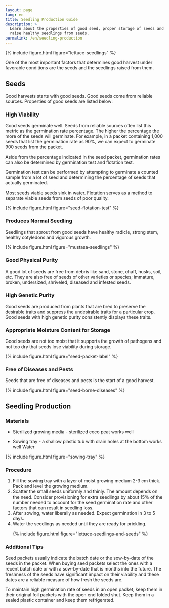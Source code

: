 ```yaml
---
layout: page
lang: en
title: Seedling Production Guide
description: >
  Learn about the properties of good seed, proper storage of seeds and how to
  raise healthy seedlings from seeds.
permalink: /en/seedling-production
---
```



{% include figure.html figure="lettuce-seedlings" %}

One of the most important factors that determines good harvest under favorable
conditions are the seeds and the seedlings raised from them.

## Seeds

Good harvests starts with good seeds. Good seeds come from reliable sources.
Properties of good seeds are listed below:

### High Viability

Good seeds germinate well. Seeds from reliable sources often list this metric
as the germination rate percentage. The higher the percentage the more of the
seeds will germinate. For example, in a packet containing 1,000 seeds that list
the germination rate as 90%, we can expect to germinate 900 seeds from the packet.

Aside from the percentage indicated in the seed packet, germination rates can 
also be determined by germination test and flotation test.

Germination test can be performed by attempting to germinate a counted sample
from a lot of seed and determining the percentage of seeds that actually germinated.

Most seeds viable seeds sink in water. Flotation serves as a method to separate
viable seeds from seeds of poor quality.

{% include figure.html figure="seed-flotation-test" %}

### Produces Normal Seedling

Seedlings that sprout from good seeds have healthy radicle, strong stem, healthy cotyledons and vigorous growth.

{% include figure.html figure="mustasa-seedlings" %}

### Good Physical Purity

A good lot of seeds are free from debris like sand, stone, chaff, husks, soil,
etc. They are also free of seeds of other varieties or species; immature, broken,
undersized, shriveled, diseased and infested seeds.

### High Genetic Purity

Good seeds are produced from plants that are bred to preserve the desirable
traits and suppress the undesirable traits for a particular crop. Good seeds
with high genetic purity consistently displays these traits.

### Appropriate Moisture Content for Storage

Good seeds are not too moist that it supports the growth of pathogens and not
too dry that seeds lose viability during storage.

{% include figure.html figure="seed-packet-label" %}

### Free of Diseases and Pests

Seeds that are free of diseases and pests is the start of a good harvest.

{% include figure.html figure="seed-borne-diseases" %}

## Seedling Production

### Materials

* Sterilized growing media - sterilized coco peat works well

* Sowing tray - a shallow plastic tub with drain holes at the bottom works well
Water

{% include figure.html figure="sowing-tray" %}

### Procedure

<ol>
<li>Fill the sowing tray with a layer of moist growing medium 2-3 cm thick.
Pack and level the growing medium.</li>

<li>Scatter the small seeds uniformly and thinly. The amount depends on the need.
  Consider provisioning for extra seedlings by about 15% of the number needed
  to account for the seed germination rate and other factors that can result
  in seedling loss.</li>

<li>After sowing, water liberally as needed. Expect germination in 3 to 5 days.</li>

<li>Water the seedlings as needed until they are ready for prickling.

{% include figure.html figure="lettuce-seedlings-and-seeds" %}</li>
</ol>

### Additional Tips

Seed packets usually indicate the batch date or the sow-by-date of the seeds in
the packet. When buying seed packets select the ones with a recent batch date or
with a sow-by-date that is months into the future. The freshness of the seeds
have significant impact on their viability and these dates are a reliable measure
of how fresh the seeds are.

To maintain high germination rate of seeds in an open packet, keep them in their
original foil packets with the open end folded shut. Keep them in a sealed
plastic container and keep them refrigerated.


